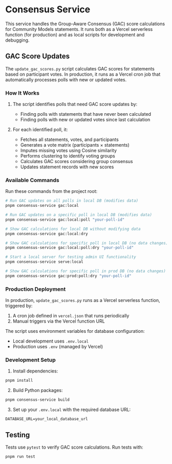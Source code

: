 # Consensus Service

This service handles the Group-Aware Consensus (GAC) score calculations for Community Models statements. It runs both as a Vercel serverless function (for production) and as local scripts for development and debugging.

## GAC Score Updates

The `update_gac_scores.py` script calculates GAC scores for statements based on participant votes. In production, it runs as a Vercel cron job that automatically processes polls with new or updated votes.

### How It Works

1. The script identifies polls that need GAC score updates by:

   - Finding polls with statements that have never been calculated
   - Finding polls with new or updated votes since last calculation

2. For each identified poll, it:
   - Fetches all statements, votes, and participants
   - Generates a vote matrix (participants × statements)
   - Imputes missing votes using Cosine similarity
   - Performs clustering to identify voting groups
   - Calculates GAC scores considering group consensus
   - Updates statement records with new scores

### Available Commands

Run these commands from the project root:

```bash
# Run GAC updates on all polls in local DB (modifies data)
pnpm consensus-service gac:local

# Run GAC updates on a specific poll in local DB (modifies data)
pnpm consensus-service gac:local:poll "your-poll-id"

# Show GAC calculations for local DB without modifying data
pnpm consensus-service gac:local:dry

# Show GAC calculations for specific poll in local DB (no data changes)
pnpm consensus-service gac:local:poll:dry "your-poll-id"

# Start a local server for testing admin UI functionality
pnpm consensus-service serve:local

# Show GAC calculations for specific poll in prod DB (no data changes)
pnpm consensus-service gac:prod:poll:dry "your-poll-id"
```

### Production Deployment

In production, `update_gac_scores.py` runs as a Vercel serverless function, triggered by:

1. A cron job defined in `vercel.json` that runs periodically
2. Manual triggers via the Vercel function URL

The script uses environment variables for database configuration:

- Local development uses `.env.local`
- Production uses `.env` (managed by Vercel)

### Development Setup

1. Install dependencies:

```bash
pnpm install
```

2. Build Python packages:

```bash
pnpm consensus-service build
```

3. Set up your `.env.local` with the required database URL:

```
DATABASE_URL=your_local_database_url
```

## Testing

Tests use `pytest` to verify GAC score calculations. Run tests with:

```bash
pnpm run test
```
